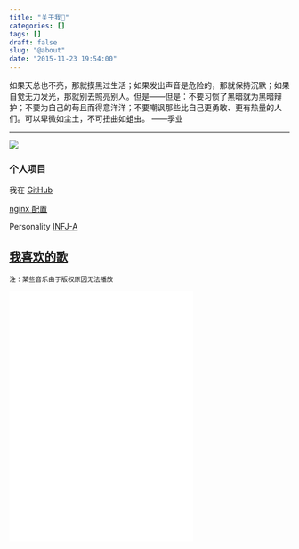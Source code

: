 ```yaml
---
title: "关于我👋"
categories: []
tags: []
draft: false
slug: "@about"
date: "2015-11-23 19:54:00"
---
```


如果天总也不亮，那就摸黑过生活；如果发出声音是危险的，那就保持沉默；如果自觉无力发光，那就别去照亮别人。但是——但是：不要习惯了黑暗就为黑暗辩护；不要为自己的苟且而得意洋洋；不要嘲讽那些比自己更勇敢、更有热量的人们。可以卑微如尘土，不可扭曲如蛆虫。   ——季业

---

![](https://github-readme-stats.vercel.app/api?username=zhangchen915&show_icons=true&theme=)

### 个人项目

我在 [GitHub][2]

[nginx 配置][4]


Personality [INFJ-A](https://www.16personalities.com/ch/infj-%E4%BA%BA%E6%A0%BC)

## [我喜欢的歌][3]

<small>注：某些音乐由于版权原因无法播放</small>
 
<iframe frameborder="no" border="0" marginwidth="0" marginheight="0" width=330 height=450 src="//music.163.com/outchain/player?type=0&id=88479598&auto=0&height=430"></iframe>

  [2]: https://github.com/zhangchen915
  [3]: http://music.163.com/#/m/playlist?id=88479598&userid=79653210
  [4]: https://nginx.zhangchen915.com
